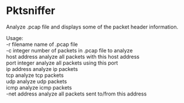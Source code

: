 # Pktsniffer

Analyze .pcap file and displays some of the packet header information.

Usage:<br>
  -r filename     name of .pcap file<br>
  -c integer      number of packets in .pcap file to analyze<br>
  host address    analyze all packets with this host address<br>
  port integer    analyze all packets using this port<br>
  ip address      analyze ip packets<br>
  tcp             analyze tcp packets<br>
  udp             analyze udp packets<br>
  icmp            analyze icmp packets<br>
  -net address    analyze all packets sent to/from this address<br>
